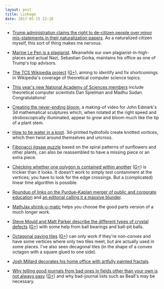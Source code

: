```yaml
---
layout: post
title: Linkage
date: 2017-05-15 22:18
---
```

* [Trump administration claims the right to de-citizen people over minor mis-statements in their naturalization papers](http://www.scotusblog.com/2017/04/argument-analysis-concerns-prosecutorial-discretion-likely-lead-ruling-bosnian-serb-immigration-case/). As a naturalized citizen myself, this sort of thing makes me nervous.

* [Marine Le Pen is a plagiarist](http://boingboing.net/2017/05/02/french-far-right-leader-le-pen.html). Meanwhile our own plagiarist-in-high-places and actual Nazi, Sebastian Gorka, maintains his office as one of Trump's top advisors.

* [The TCS Wikipedia project](https://thmatters.wordpress.com/2017/05/02/tcs-wikipedia-project/) ([G+](https://web.archive.org/web/20190218031957/https://plus.google.com/100003628603413742554/posts/SJ4kL8wj8sy)), aiming to identify and fix shortcomings in Wikipedia's coverage of theoretical computer science topics.

* [This year's new National Academy of Sciences members](http://www.nasonline.org/news-and-multimedia/news/may-2-2017-NAS-Election.html) include theoretical computer scientists Dan Spielman and Madhu Sudan. Congratulations!

* [Creating the never-ending bloom](https://www.youtube.com/watch?v=B5p2A5mazEs), a making-of video for John Edmark's 3d mathematical sculptures which, when rotated at the right speed and stroboscopically illuminated, appear to grow and bloom much like the tip of a plant stem.

* [How to tie water in a knot](https://www.youtube.com/watch?v=x9bGM9Xke8g). 3d-printed hydrofoils create knotted vortices, which then twist around themselves and uncross.

* [Fibonacci jigsaw puzzle](http://starcage.org/fibonacci_puzzle/fibonacci_puzzle.html) based on the spiral patterns of sunflowers and other plants, can also be reassembled to have a missing piece or an extra piece.

* [Checking whether one polygon is contained within another](https://math.stackexchange.com/questions/2273108/checking-if-a-polygon-is-contained-in-another-polygon) ([G+](https://web.archive.org/web/20190218031739/https://plus.google.com/100003628603413742554/posts/Banjm5gGuBN)) is trickier than it looks. It doesn't work to simply test containment at the vertices; you have to look for the edge crossings. But a (complicated) linear time algorithm is possible.

* [Roundup of links on the Purdue–Kaplan merger of public and corporate education](http://www.metafilter.com/166853/Purdue-to-Kaplan-Id-buy-that-for-a-dollar) and [an editorial calling it a massive blunder](https://www.insidehighered.com/blogs/world-view/purdue%E2%80%99s-massive-blunder).

* [MathJax shrink-o-matic](https://mathstodon.xyz/@christianp/30343) helps you choose the good parts version of a much longer work.

* [Steve Mould and Matt Parker describe the different types of crystal defects](https://www.youtube.com/watch?v=O3RsDIWB7s0) ([G+](https://web.archive.org/web/20190218031435/https://plus.google.com/100003628603413742554/posts/ZgB2rXgnVra)) with some help from ball bearings and ball-pit balls.

* [Octagonal paving tiles](https://blogs.scientificamerican.com/roots-of-unity/math-under-my-feet/) ([G+](https://web.archive.org/web/20190218031326/https://plus.google.com/100003628603413742554/posts/2ci1TdSc9Wh)) can only work if they're non-convex and have some vertices where only two tiles meet, but are actually used in some places. I've also seen decagonal tiles (in the shape of a convex octagon with a square glued to one side).

* [Josh Millard decorates his home office with artfully painted fractals](https://web.archive.org/web/20170930003922/http://www.joshmillard.com/2016/06/08/painting-math-on-the-wall/).

* [Why telling good journals from bad ones in fields other than your own is not always easy](https://gavialib.com/2017/02/who-knows-whose-journals/) ([G+](https://web.archive.org/web/20190218031027/https://plus.google.com/100003628603413742554/posts/RvkNB9nfk1b)) and why bad-journal lists such as Beall's may be necessary.